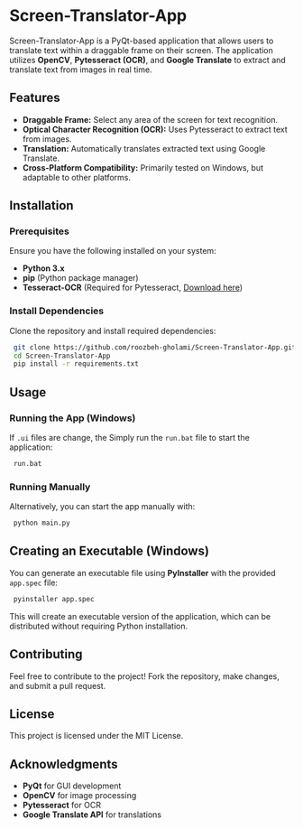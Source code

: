 # Screen-Translator-App

Screen-Translator-App is a PyQt-based application that allows users to translate text within a draggable frame on their screen. The application utilizes **OpenCV**, **Pytesseract (OCR)**, and **Google Translate** to extract and translate text from images in real time.

## Features
- **Draggable Frame:** Select any area of the screen for text recognition.
- **Optical Character Recognition (OCR):** Uses Pytesseract to extract text from images.
- **Translation:** Automatically translates extracted text using Google Translate.
- **Cross-Platform Compatibility:** Primarily tested on Windows, but adaptable to other platforms.

## Installation

### Prerequisites
Ensure you have the following installed on your system:
- **Python 3.x**
- **pip** (Python package manager)
- **Tesseract-OCR** (Required for Pytesseract, [Download here](https://github.com/tesseract-ocr/tesseract))

### Install Dependencies
Clone the repository and install required dependencies:
```bash
 git clone https://github.com/roozbeh-gholami/Screen-Translator-App.git
 cd Screen-Translator-App
 pip install -r requirements.txt
```

## Usage
### Running the App (Windows)
If `.ui` files are change, the Simply run the `run.bat` file to start the application:
```bash
 run.bat
```

### Running Manually
Alternatively, you can start the app manually with:
```bash
 python main.py
```

## Creating an Executable (Windows)
You can generate an executable file using **PyInstaller** with the provided `app.spec` file:
```bash
 pyinstaller app.spec
```
This will create an executable version of the application, which can be distributed without requiring Python installation.

## Contributing
Feel free to contribute to the project! Fork the repository, make changes, and submit a pull request.

## License
This project is licensed under the MIT License.

## Acknowledgments
- **PyQt** for GUI development
- **OpenCV** for image processing
- **Pytesseract** for OCR
- **Google Translate API** for translations


